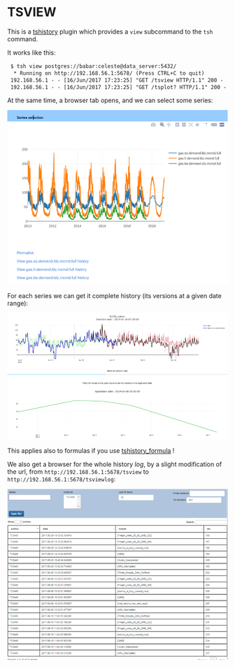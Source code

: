 TSVIEW
========

This is a [tshistory][tshistory] plugin which provides a `view` subcommand to the
`tsh` command.

[tshistory]: https://bitbucket.org/pythonian/tshistory

It works like this:

```shell
 $ tsh view postgres://babar:celeste@data_server:5432/
  * Running on http://192.168.56.1:5678/ (Press CTRL+C to quit)
 192.168.56.1 - - [16/Jun/2017 17:23:25] "GET /tsview HTTP/1.1" 200 -
 192.168.56.1 - - [16/Jun/2017 17:23:25] "GET /tsplot? HTTP/1.1" 200 -
```

At the same time, a browser tab opens, and we can select some series:

![tsh view](tsview.png)

For each series we can get it complete history (its versions at a
given date range):

![tsh history](tshistory.png)

This applies also to formulas if you use [tshistory_formula][tshistory_formula] !

[tshistory_formula]: https://bitbucket.org/pythonian/tshistory_formula

We also get a browser for the whole history _log_, by a
slight modification of the url, from `http://192.168.56.1:5678/tsview`
to `http://192.168.56.1:5678/tsviewlog`:

![tsh viewlog](tsviewlog.png)

